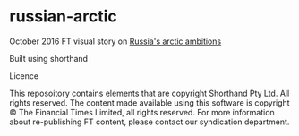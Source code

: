 # russian-arctic
October 2016 FT visual story on [Russia's arctic ambitions](https://ig.ft.com/russian-arctic/)

Built using shorthand

Licence

This reposoitory contains elements that are copyright Shorthand Pty Ltd. All rights reserved. The content made available using this software is copyright © The Financial Times Limited, all rights reserved. For more information about re-publishing FT content, please contact our syndication department.
